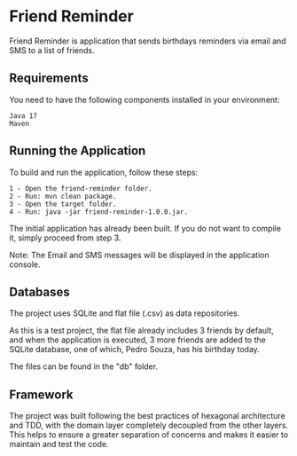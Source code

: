 Friend Reminder
============= 

Friend Reminder is application that sends birthdays reminders via email and SMS to a list of friends.

Requirements
---------------

You need to have the following components installed in your environment:

    Java 17
    Maven

Running the Application
---------------

To build and run the application, follow these steps:

    1 - Open the friend-reminder folder.
    2 - Run: mvn clean package.
    3 - Open the target folder.
    4 - Run: java -jar friend-reminder-1.0.0.jar.

The initial application has already been built. If you do not want to compile it, simply proceed from step 3.    

Note: The Email and SMS messages will be displayed in the application console.

Databases
---------------

The project uses SQLite and flat file (.csv) as data repositories.

As this is a test project, the flat file already includes 3 friends by default, and when the application is executed, 3 more friends are added to the SQLite database, one of which, Pedro Souza, has his birthday today.

The files can be found in the "db" folder.


Framework
---------------


The project was built following the best practices of hexagonal architecture and TDD, with the domain layer completely decoupled from the other layers. This helps to ensure a greater separation of concerns and makes it easier to maintain and test the code.
